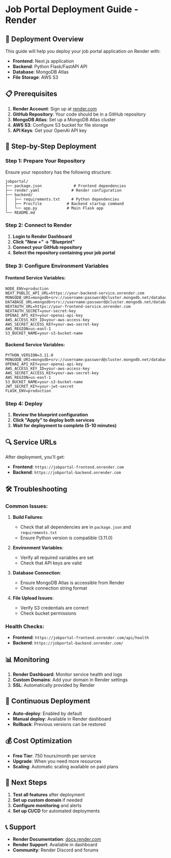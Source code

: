 # Job Portal Deployment Guide - Render

## 🚀 Deployment Overview

This guide will help you deploy your job portal application on Render with:
- **Frontend**: Next.js application
- **Backend**: Python Flask/FastAPI API
- **Database**: MongoDB Atlas
- **File Storage**: AWS S3

## 📋 Prerequisites

1. **Render Account**: Sign up at [render.com](https://render.com)
2. **GitHub Repository**: Your code should be in a GitHub repository
3. **MongoDB Atlas**: Set up a MongoDB Atlas cluster
4. **AWS S3**: Configure S3 bucket for file storage
5. **API Keys**: Get your OpenAI API key

## 🔧 Step-by-Step Deployment

### Step 1: Prepare Your Repository

Ensure your repository has the following structure:
```
jobportal/
├── package.json              # Frontend dependencies
├── render.yaml              # Render configuration
├── backend/
│   ├── requirements.txt     # Python dependencies
│   ├── Procfile           # Backend startup command
│   └── app.py             # Main Flask app
└── README.md
```

### Step 2: Connect to Render

1. **Login to Render Dashboard**
2. **Click "New +" → "Blueprint"**
3. **Connect your GitHub repository**
4. **Select the repository containing your job portal**

### Step 3: Configure Environment Variables

#### Frontend Service Variables:
```
NODE_ENV=production
NEXT_PUBLIC_API_URL=https://your-backend-service.onrender.com
MONGODB_URI=mongodb+srv://username:password@cluster.mongodb.net/database
DATABASE_URL=mongodb+srv://username:password@cluster.mongodb.net/database
NEXTAUTH_URL=https://your-frontend-service.onrender.com
NEXTAUTH_SECRET=your-secret-key
OPENAI_API_KEY=your-openai-api-key
AWS_ACCESS_KEY_ID=your-aws-access-key
AWS_SECRET_ACCESS_KEY=your-aws-secret-key
AWS_REGION=us-east-1
S3_BUCKET_NAME=your-s3-bucket-name
```

#### Backend Service Variables:
```
PYTHON_VERSION=3.11.0
MONGODB_URI=mongodb+srv://username:password@cluster.mongodb.net/database
OPENAI_API_KEY=your-openai-api-key
AWS_ACCESS_KEY_ID=your-aws-access-key
AWS_SECRET_ACCESS_KEY=your-aws-secret-key
AWS_REGION=us-east-1
S3_BUCKET_NAME=your-s3-bucket-name
JWT_SECRET_KEY=your-jwt-secret
FLASK_ENV=production
```

### Step 4: Deploy

1. **Review the blueprint configuration**
2. **Click "Apply" to deploy both services**
3. **Wait for deployment to complete (5-10 minutes)**

## 🔍 Service URLs

After deployment, you'll get:
- **Frontend**: `https://jobportal-frontend.onrender.com`
- **Backend**: `https://jobportal-backend.onrender.com`

## 🛠️ Troubleshooting

### Common Issues:

1. **Build Failures**:
   - Check that all dependencies are in `package.json` and `requirements.txt`
   - Ensure Python version is compatible (3.11.0)

2. **Environment Variables**:
   - Verify all required variables are set
   - Check that API keys are valid

3. **Database Connection**:
   - Ensure MongoDB Atlas is accessible from Render
   - Check connection string format

4. **File Upload Issues**:
   - Verify S3 credentials are correct
   - Check bucket permissions

### Health Checks:

- **Frontend**: `https://jobportal-frontend.onrender.com/api/health`
- **Backend**: `https://jobportal-backend.onrender.com/`

## 📊 Monitoring

1. **Render Dashboard**: Monitor service health and logs
2. **Custom Domains**: Add your domain in Render settings
3. **SSL**: Automatically provided by Render

## 🔄 Continuous Deployment

- **Auto-deploy**: Enabled by default
- **Manual deploy**: Available in Render dashboard
- **Rollback**: Previous versions can be restored

## 💰 Cost Optimization

- **Free Tier**: 750 hours/month per service
- **Upgrade**: When you need more resources
- **Scaling**: Automatic scaling available on paid plans

## 🚀 Next Steps

1. **Test all features** after deployment
2. **Set up custom domain** if needed
3. **Configure monitoring** and alerts
4. **Set up CI/CD** for automated deployments

## 📞 Support

- **Render Documentation**: [docs.render.com](https://docs.render.com)
- **Render Support**: Available in dashboard
- **Community**: Render Discord and forums
